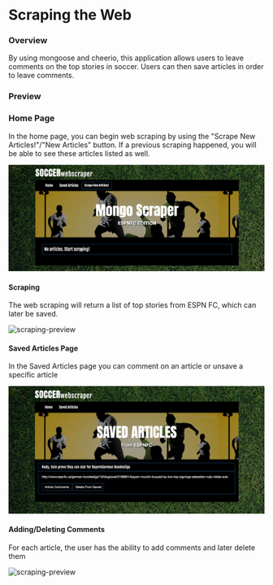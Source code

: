 # Scraping the Web

### Overview
By using mongoose and cheerio, this application allows users to leave comments on the top stories in soccer. Users can then save articles in order to leave comments. 

### Preview

### Home Page
  In the home page, you can begin web scraping by using the "Scrape New Articles!"/"New Articles" button. If a previous scraping happened, you will be able to see these articles listed as well. 
  
![home-page](public/assets/images/mainPage.png)

#### Scraping 
  The web scraping will return a list of top stories from ESPN FC, which can later be saved. 
  
![scraping-preview](https://media.giphy.com/media/pm6yptEj4iZhu/giphy.gif)

#### Saved Articles Page
  In the Saved Articles page you can comment on an article or unsave a specific article 
  
![home-page](public/assets/images/savedArticlesPage.png)

#### Adding/Deleting Comments
  For each article, the user has the ability to add comments and later delete them
  
![scraping-preview](https://media.giphy.com/media/MDOwXwYTE86PK/giphy.gif)

